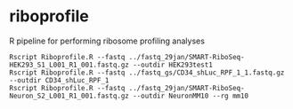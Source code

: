 # riboprofile
R pipeline for performing ribosome profiling analyses


```
Rscript Riboprofile.R --fastq ../fastq_29jan/SMART-RiboSeq-HEK293_S1_L001_R1_001.fastq.gz --outdir HEK293test1
Rscript Riboprofile.R --fastq ../fastq_gs/CD34_shLuc_RPF_1_1.fastq.gz --outdir CD34_shLuc_RPF_1
Rscript Riboprofile.R --fastq ../fastq_29jan/SMART-RiboSeq-Neuron_S2_L001_R1_001.fastq.gz --outdir NeuronMM10 --rg mm10

```


